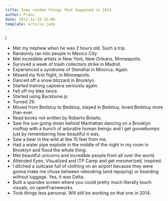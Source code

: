 ```yaml
---
title: Some random things that happened in 2013
author: Franc
date: 2013-12-19 15:00
template: article.jade
---
```

I
* Met my nephew when he was 2 hours old. Such a trip.
* Randomly ran into people in Mexico City.
* Met incredible artists in New York, New Orleans, Minneapolis.
* Survived a week of trash collectors strike in Madrid.
* Experienced a syndrome of Stendhal in Minorca. Again.
* Missed my first flight, in Minneapolis.
* Danced off a snow blizzard in Brooklyn.
* Started training capoeira seriously again.
* Fell off my bike twice.
* Started using Backbone.js.
* Turned 29.
* Moved from Bedstuy to Bedstuy, stayed in Bedstuy, loved Bedstuy more than ever.
* Read books not written by Roberto Bolaño.
* Saw the sun going down behind Manhattan dancing on a Brooklyn rooftop with a bunch of adorable human beings and I get goosebumps just by remembering how beautiful it was.
* Saw a bear in the wild at like 15 feet from me.
* Had a water pipe explode in the middle of the night in my room in Brooklyn and flood the whole thing.
* Met beautiful unicorns and incredible people from all over the world.
* Attended Eyeo, Visualized and ITP Camp and get mesmerized, inspired.
* I ditched a suitcase full of clothing on an airport because they were gonna make me chose between rebooking (and repaying) or boarding without luggage. Yes, it was Delta. 
* Built a spandex screen where you could pretty much literally touch visuals, on openFrameworks.
* Took things less personal. Will still be working on that one in 2014.